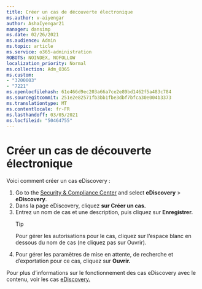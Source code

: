 ```yaml
---
title: Créer un cas de découverte électronique
ms.author: v-aiyengar
author: AshaIyengar21
manager: dansimp
ms.date: 02/26/2021
ms.audience: Admin
ms.topic: article
ms.service: o365-administration
ROBOTS: NOINDEX, NOFOLLOW
localization_priority: Normal
ms.collection: Adm_O365
ms.custom:
- "3200003"
- "7221"
ms.openlocfilehash: 61e466d9ec203a66a7ce2e89bd1462f5a483c784
ms.sourcegitcommit: 251e2e82571fb3bb1fbe3dbf7bfca30e004b3373
ms.translationtype: MT
ms.contentlocale: fr-FR
ms.lasthandoff: 03/05/2021
ms.locfileid: "50464755"
---
```

# <a name="create-an-ediscovery-case"></a>Créer un cas de découverte électronique

Voici comment créer un cas eDiscovery :

1. Go to the [Security & Compliance Center](https://go.microsoft.com/fwlink/p/?linkid=2077143) and select **eDiscovery**  >  **eDiscovery**.
1. Dans la page eDiscovery, cliquez **sur Créer un cas.**
1. Entrez un nom de cas et une description, puis cliquez sur **Enregistrer.**
    > [!TIP]
    >Pour gérer les autorisations pour le cas, cliquez sur l’espace blanc en dessous du nom de cas (ne cliquez pas sur Ouvrir).
1. Pour gérer les paramètres de mise en attente, de recherche et d’exportation pour ce cas, cliquez sur **Ouvrir.**

Pour plus d’informations sur le fonctionnement des cas eDiscovery avec le contenu, voir les cas [eDiscovery.](https://go.microsoft.com/fwlink/?linkid=2101589)
